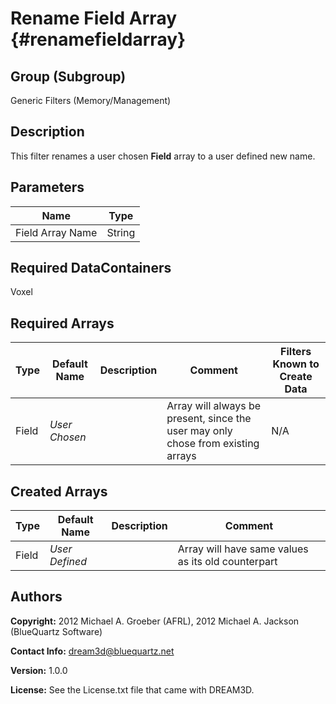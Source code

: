 Rename Field Array {#renamefieldarray}
==============================

## Group (Subgroup) ##
Generic Filters (Memory/Management)

## Description ##
This filter renames a user chosen **Field** array to a user defined new name.

## Parameters ##
| Name | Type |
|------|------|
| Field Array Name | String |

## Required DataContainers ##
Voxel

## Required Arrays ##

| Type | Default Name | Description | Comment | Filters Known to Create Data
|------|--------------|-------------|---------|-----|
| Field | *User Chosen* |  | Array will always be present, since the user may only chose from existing arrays | N/A |


## Created Arrays ##

| Type | Default Name | Description | Comment |
|------|--------------|-------------|---------|
| Field | *User Defined* | | Array will have same values as its old counterpart |





## Authors ##

**Copyright:** 2012 Michael A. Groeber (AFRL), 2012 Michael A. Jackson (BlueQuartz Software)

**Contact Info:** dream3d@bluequartz.net

**Version:** 1.0.0

**License:**  See the License.txt file that came with DREAM3D.


